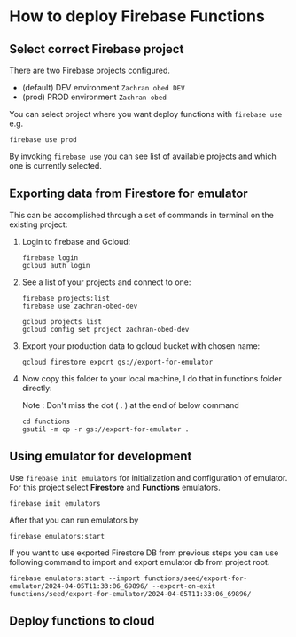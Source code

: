 # How to deploy Firebase Functions
## Select correct Firebase project

There are two Firebase projects configured.
- (default) DEV environment `Zachran obed DEV`
- (prod) PROD environment `Zachran obed`

You can select project where you want deploy functions with `firebase use` e.g.
```
firebase use prod
```

By invoking `firebase use` you can see list of available projects and which one is currently selected.

## Exporting data from Firestore for emulator

This can be accomplished through a set of commands in terminal on the existing project:

1. Login to firebase and Gcloud:
    ```
    firebase login
    gcloud auth login
    ```
2. See a list of your projects and connect to one:
    ```
    firebase projects:list
    firebase use zachran-obed-dev
    ```
    ```
    gcloud projects list
    gcloud config set project zachran-obed-dev
    ```
3. Export your production data to gcloud bucket with chosen name:
    ```
    gcloud firestore export gs://export-for-emulator
    ```
4. Now copy this folder to your local machine, I do that in functions   folder directly:

    Note : Don't miss the dot ( . ) at the end of below command
    ```
    cd functions
    gsutil -m cp -r gs://export-for-emulator .
    ```

## Using emulator for development

Use `firebase init emulators` for initialization and configuration of emulator. For this project select **Firestore** and **Functions** emulators.

```
firebase init emulators
```

After that you can run emulators by

```
firebase emulators:start
```

If you want to use exported Firestore DB from previous steps you can use following command to import and export emulator db from project root.

```
firebase emulators:start --import functions/seed/export-for-emulator/2024-04-05T11:33:06_69896/ --export-on-exit functions/seed/export-for-emulator/2024-04-05T11:33:06_69896/
```

## Deploy functions to cloud